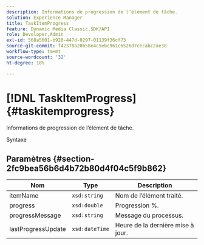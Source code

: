 ```yaml
---
description: Informations de progression de l’élément de tâche.
solution: Experience Manager
title: TaskItemProgress
feature: Dynamic Media Classic,SDK/API
role: Developer,Admin
exl-id: 568a5601-b928-447d-8297-01139f36cf73
source-git-commit: f42378a20b58e4c5ebc961c6526d7cecabc2ae38
workflow-type: tm+mt
source-wordcount: '32'
ht-degree: 18%

---
```


# [!DNL TaskItemProgress]{#taskitemprogress}

Informations de progression de l’élément de tâche.

Syntaxe

## Paramètres {#section-2fc9bea56b6d4b72b80d4f04c5f9b862}

| Nom | Type | Description |
|---|---|---|
| itemName | `xsd:string` | Nom de l’élément traité. |
| progress | `xsd:double` | Progression %. |
| progressMessage | `xsd:string` | Message du processus. |
| lastProgressUpdate | `xsd:dateTime` | Heure de la dernière mise à jour. |
